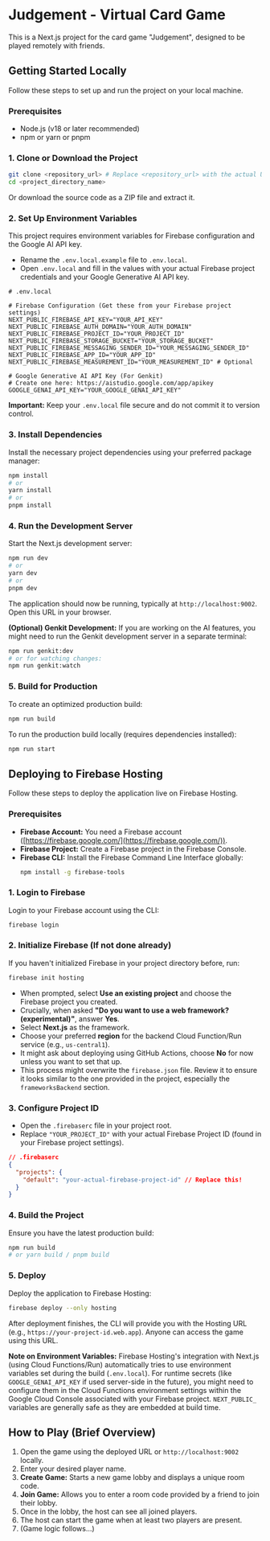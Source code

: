 
# Judgement - Virtual Card Game

This is a Next.js project for the card game "Judgement", designed to be played remotely with friends.

## Getting Started Locally

Follow these steps to set up and run the project on your local machine.

### Prerequisites

*   Node.js (v18 or later recommended)
*   npm or yarn or pnpm

### 1. Clone or Download the Project

```bash
git clone <repository_url> # Replace <repository_url> with the actual URL
cd <project_directory_name>
```
Or download the source code as a ZIP file and extract it.

### 2. Set Up Environment Variables

This project requires environment variables for Firebase configuration and the Google AI API key.

*   Rename the `.env.local.example` file to `.env.local`.
*   Open `.env.local` and fill in the values with your actual Firebase project credentials and your Google Generative AI API key.

```env
# .env.local

# Firebase Configuration (Get these from your Firebase project settings)
NEXT_PUBLIC_FIREBASE_API_KEY="YOUR_API_KEY"
NEXT_PUBLIC_FIREBASE_AUTH_DOMAIN="YOUR_AUTH_DOMAIN"
NEXT_PUBLIC_FIREBASE_PROJECT_ID="YOUR_PROJECT_ID"
NEXT_PUBLIC_FIREBASE_STORAGE_BUCKET="YOUR_STORAGE_BUCKET"
NEXT_PUBLIC_FIREBASE_MESSAGING_SENDER_ID="YOUR_MESSAGING_SENDER_ID"
NEXT_PUBLIC_FIREBASE_APP_ID="YOUR_APP_ID"
NEXT_PUBLIC_FIREBASE_MEASUREMENT_ID="YOUR_MEASUREMENT_ID" # Optional

# Google Generative AI API Key (For Genkit)
# Create one here: https://aistudio.google.com/app/apikey
GOOGLE_GENAI_API_KEY="YOUR_GOOGLE_GENAI_API_KEY"
```
**Important:** Keep your `.env.local` file secure and do not commit it to version control.

### 3. Install Dependencies

Install the necessary project dependencies using your preferred package manager:

```bash
npm install
# or
yarn install
# or
pnpm install
```

### 4. Run the Development Server

Start the Next.js development server:

```bash
npm run dev
# or
yarn dev
# or
pnpm dev
```

The application should now be running, typically at `http://localhost:9002`. Open this URL in your browser.

**(Optional) Genkit Development:** If you are working on the AI features, you might need to run the Genkit development server in a separate terminal:

```bash
npm run genkit:dev
# or for watching changes:
npm run genkit:watch
```

### 5. Build for Production

To create an optimized production build:

```bash
npm run build
```

To run the production build locally (requires dependencies installed):

```bash
npm run start
```

## Deploying to Firebase Hosting

Follow these steps to deploy the application live on Firebase Hosting.

### Prerequisites

*   **Firebase Account:** You need a Firebase account ([https://firebase.google.com/](https://firebase.google.com/)).
*   **Firebase Project:** Create a Firebase project in the Firebase Console.
*   **Firebase CLI:** Install the Firebase Command Line Interface globally:
    ```bash
    npm install -g firebase-tools
    ```

### 1. Login to Firebase

Login to your Firebase account using the CLI:

```bash
firebase login
```

### 2. Initialize Firebase (If not done already)

If you haven't initialized Firebase in your project directory before, run:

```bash
firebase init hosting
```

*   When prompted, select **Use an existing project** and choose the Firebase project you created.
*   Crucially, when asked **"Do you want to use a web framework? (experimental)"**, answer **Yes**.
*   Select **Next.js** as the framework.
*   Choose your preferred **region** for the backend Cloud Function/Run service (e.g., `us-central1`).
*   It might ask about deploying using GitHub Actions, choose **No** for now unless you want to set that up.
*   This process might overwrite the `firebase.json` file. Review it to ensure it looks similar to the one provided in the project, especially the `frameworksBackend` section.

### 3. Configure Project ID

*   Open the `.firebaserc` file in your project root.
*   Replace `"YOUR_PROJECT_ID"` with your actual Firebase Project ID (found in your Firebase project settings).

```json
// .firebaserc
{
  "projects": {
    "default": "your-actual-firebase-project-id" // Replace this!
  }
}
```

### 4. Build the Project

Ensure you have the latest production build:

```bash
npm run build
# or yarn build / pnpm build
```

### 5. Deploy

Deploy the application to Firebase Hosting:

```bash
firebase deploy --only hosting
```

After deployment finishes, the CLI will provide you with the Hosting URL (e.g., `https://your-project-id.web.app`). Anyone can access the game using this URL.

**Note on Environment Variables:** Firebase Hosting's integration with Next.js (using Cloud Functions/Run) automatically tries to use environment variables set during the build (`.env.local`). For runtime secrets (like `GOOGLE_GENAI_API_KEY` if used server-side in the future), you might need to configure them in the Cloud Functions environment settings within the Google Cloud Console associated with your Firebase project. `NEXT_PUBLIC_` variables are generally safe as they are embedded at build time.

## How to Play (Brief Overview)

1.  Open the game using the deployed URL or `http://localhost:9002` locally.
2.  Enter your desired player name.
3.  **Create Game:** Starts a new game lobby and displays a unique room code.
4.  **Join Game:** Allows you to enter a room code provided by a friend to join their lobby.
5.  Once in the lobby, the host can see all joined players.
6.  The host can start the game when at least two players are present.
7.  (Game logic follows...)

